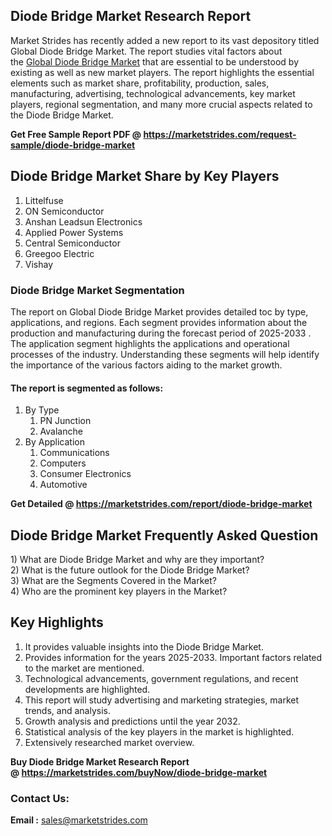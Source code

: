 <h2>Diode Bridge Market Research Report</h2>
<p>Market Strides has recently added a new report to its vast depository titled Global Diode Bridge Market. The report studies vital factors about the&nbsp;<a href="https://marketstrides.com/report/diode-bridge-market">Global Diode Bridge Market</a>&nbsp;that are essential to be understood by existing as well as new market players. The report highlights the essential elements such as market share, profitability, production, sales, manufacturing, advertising, technological advancements, key market players, regional segmentation, and many more crucial aspects related to the Diode Bridge Market.</p>
<p><strong>Get Free Sample Report PDF @&nbsp;<a href="https://marketstrides.com/request-sample/diode-bridge-market">https://marketstrides.com/request-sample/diode-bridge-market</a></strong></p>
<h2><strong>Diode Bridge Market Share by Key Players</strong></h2>
<ol>
<li>Littelfuse</li>
<li>ON Semiconductor</li>
<li>Anshan Leadsun Electronics</li>
<li>Applied Power Systems</li>
<li>Central Semiconductor</li>
<li>Greegoo Electric</li>
<li>Vishay</li>
</ol>
<h3><strong>Diode Bridge Market Segmentation</strong></h3>
<p>The report on Global Diode Bridge Market provides detailed toc by type, applications, and regions. Each segment provides information about the production and manufacturing during the forecast period of 2025-2033 . The application segment highlights the applications and operational processes of the industry. Understanding these segments will help identify the importance of the various factors aiding to the market growth.</p>
<h4>The report is segmented as follows:</h4>
<ol>
<li>By Type
<ol>
<li>PN Junction</li>
<li>Avalanche</li>
</ol>
</li>
<li>By Application
<ol>
<li>Communications</li>
<li>Computers</li>
<li>Consumer Electronics</li>
<li>Automotive</li>
</ol>
</li>
</ol>
<p><strong>Get Detailed @&nbsp;<a href="https://marketstrides.com/report/diode-bridge-market">https://marketstrides.com/report/diode-bridge-market</a></strong></p>
<h2 class=""><strong>Diode Bridge Market Frequently Asked Question</strong></h2>
<div class="">1) What are&nbsp;Diode Bridge Market and why are they important?
<div class="">
<div class="">2) What is the future outlook for the Diode Bridge Market?</div>
</div>
</div>
<div class="">3) What are the Segments Covered in the Market?</div>
<div class="">4) Who are the prominent key players in the Market?</div>
<h2><strong>Key Highlights</strong></h2>
<div class="">
<ol>
<li>It provides valuable insights into the Diode Bridge Market.</li>
<li>Provides information for the years 2025-2033. Important factors related to the market are mentioned.</li>
<li>Technological advancements, government regulations, and recent developments are highlighted.</li>
<li>This report will study advertising and marketing strategies, market trends, and analysis.</li>
<li>Growth analysis and predictions until the year 2032.</li>
<li>Statistical analysis of the key players in the market is highlighted.</li>
<li>Extensively researched market overview.</li>
</ol>
<p><strong>Buy Diode Bridge Market Research Report @&nbsp;<a href="https://marketstrides.com/buyNow/diode-bridge-market">https://marketstrides.com/buyNow/diode-bridge-market</a></strong></p>
<h3>Contact Us:</h3>
<p><strong>Email :</strong> <a href="mailto:sales@marketstrides.com">sales@marketstrides.com</a></p>
</div>

